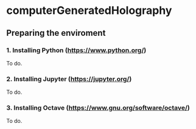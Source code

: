 # computerGeneratedHolography

## Preparing the enviroment

### 1. Installing Python (https://www.python.org/)

To do.

### 2. Installing Jupyter (https://jupyter.org/)

To do.

### 3. Installing Octave (https://www.gnu.org/software/octave/)

To do.
